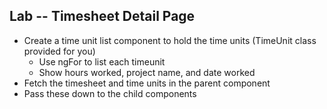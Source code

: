 ## Lab -- Timesheet Detail Page

* Create a time unit list component to hold the time units (TimeUnit class provided for you)
    * Use ngFor to list each timeunit
    * Show hours worked, project name, and date worked
* Fetch the timesheet and time units in the parent component
* Pass these down to the child components
